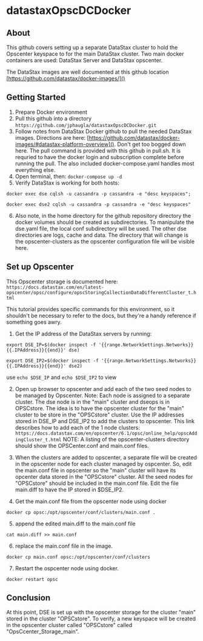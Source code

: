 # datastaxOpscDCDocker

## About

This github covers setting up a separate DataStax cluster to hold the Opscenter keyspace to for the main DataStax cluster.  Two main docker containers are used:   DataStax Server and DataStax opscenter.


The DataStax images are well documented at this github location  [https://github.com/datastax/docker-images/]()


## Getting Started
1. Prepare Docker environment
2. Pull this github into a directory  `https://github.com/jphaugla/datastaxOpscDCDocker.git`
3. Follow notes from DataStax Docker github to pull the needed DataStax images.  Directions are here:  [https://github.com/datastax/docker-images/#datastax-platform-overview]().  Don't get too bogged down here.  The pull command is provided with this github in pull.sh. It is requried to have the docker login and subscription complete before running the pull.  The also included docker-compose.yaml handles most everything else.
4. Open terminal, then: `docker-compose up -d`
5. Verify DataStax is working for both hosts:
```
docker exec dse cqlsh -u cassandra -p cassandra -e "desc keyspaces";
```
```
docker exec dse2 cqlsh -u cassandra -p cassandra -e "desc keyspaces"
```
6. Also note, in the home directory for the github repository directory the docker volumes should be created as subdirectories.  To manipulate the dse.yaml file, the local conf subdirectory will be used.  The other dse directories are logs, cache and data.  The directory that will change is the opscenter-clusters as the opscenter configuration file will be visible here.

## Set up Opscenter

This Opscenter storage is documented here:  
`https://docs.datastax.com/en/latest-opscenter/opsc/configure/opscStoringCollectionDataDifferentCluster_t.html`

This tutorial provides specific commands for this environment, so it shouldn't be necessary to refer to the docs, but they're a handy reference if something goes awry.  

1. Get the IP address  of the DataStax servers by running:
```
export DSE_IP=$(docker inspect -f '{{range.NetworkSettings.Networks}}{{.IPAddress}}{{end}}' dse)
```
```
export DSE_IP2=$(docker inspect -f '{{range.NetworkSettings.Networks}}{{.IPAddress}}{{end}}' dse2)
```
use `echo $DSE_IP` and `echo $DSE_IP2` to view

2. Open up browser to opscenter and add each of the two seed nodes to be managed by Opscenter.  Note:   Each node is assigned to a separate cluster.  The dse node is in the "main" cluster and dseops is in OPSCstore.  The idea is to have the opscenter cluster for the "main" cluster to be store in the "OPSCstore" cluster.  Use the IP addresses stored in DSE_IP and DSE_IP2 to add the clusters to opscenter.  This link describes how to add each of the 1 node clusters:
`https://docs.datastax.com/en/opscenter/6.1/opsc/online_help/opscAddingCluster_t.html`
NOTE:  A listing of the opscenter-clusters directory should show the OPSCenter.conf and main.conf files.

3. When the clusters are added to opscenter, a separate file will be created in the opscenter node for each cluster managed by ospcenter.  So, edit the main.conf file in opscenter so the "main" cluster will have its opcenter data stored in the "OPSCstore" cluster.  All the seed nodes for "OPSCstore" should be included in the main.conf file.  Edit the file main.diff to have the IP stored in $DSE_IP2. 
4. Get the main.conf file from the opscenter node using docker
```
docker cp opsc:/opt/opscenter/conf/clusters/main.conf .
```
5. append the edited main.diff to the main.conf file
```
cat main.diff >> main.conf
```
6. replace the main.conf file in the image.  
```
docker cp main.conf opsc:/opt/opscenter/conf/clusters

```
7. Restart the ospcenter node using docker.  
```
docker restart opsc
```
## Conclusion
At this point, DSE is set up with the opscenter storage for the cluster "main" stored in the cluster "OPSCstore".  To verify, a new keyspace will be created in the opscenter cluster called "OPSCstore" called "OpsCcenter_Storage_main".



